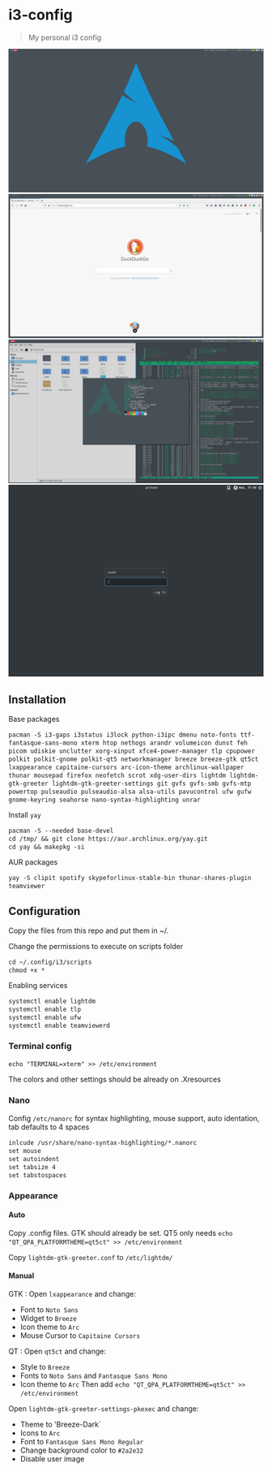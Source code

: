 # i3-config
> My personal i3 config

![](screenshot2.png)
![](screenshot3.png)
![](screenshot.png)
![](vm-lighdm.png)

## Installation

Base packages
```
pacman -S i3-gaps i3status i3lock python-i3ipc dmenu noto-fonts ttf-fantasque-sans-mono xterm htop nethogs arandr volumeicon dunst feh picom udiskie unclutter xorg-xinput xfce4-power-manager tlp cpupower polkit polkit-gnome polkit-qt5 networkmanager breeze breeze-gtk qt5ct lxappearance capitaine-cursors arc-icon-theme archlinux-wallpaper thunar mousepad firefox neofetch scrot xdg-user-dirs lightdm lightdm-gtk-greeter lightdm-gtk-greeter-settings git gvfs gvfs-smb gvfs-mtp powertop pulseaudio pulseaudio-alsa alsa-utils pavucontrol ufw gufw gnome-keyring seahorse nano-syntax-highlighting unrar
```
Install ```yay```
```
pacman -S --needed base-devel
cd /tmp/ && git clone https://aur.archlinux.org/yay.git
cd yay && makepkg -si
```
AUR packages
```
yay -S clipit spotify skypeforlinux-stable-bin thunar-shares-plugin teamviewer
```

## Configuration
Copy the files from this repo and put them in ~/.

Change the permissions to execute on scripts folder
```
cd ~/.config/i3/scripts
chmod +x *
``` 
Enabling services
``` 
systemctl enable lightdm
systemctl enable tlp
systemctl enable ufw
systemctl enable teamviewerd
```
### Terminal config
```echo "TERMINAL=xterm" >> /etc/environment```

The colors and other settings should be already on .Xresources

### Nano
Config ```/etc/nanorc``` for syntax highlighting, mouse support, auto identation, tab defaults to 4 spaces
```
inlcude /usr/share/nano-syntax-highlighting/*.nanorc
set mouse
set autoindent
set tabsize 4
set tabstospaces
```

### Appearance
#### Auto
Copy .config files. GTK should already be set. QT5 only needs ```echo "QT_QPA_PLATFORMTHEME=qt5ct" >> /etc/environment```

Copy ```lightdm-gtk-greeter.conf``` to ```/etc/lightdm/```

#### Manual
GTK : Open `lxappearance` and change:
* Font to `Noto Sans`
* Widget to `Breeze`
* Icon theme to `Arc`
* Mouse Cursor to `Capitaine Cursors`

QT : Open `qt5ct` and change:
* Style to `Breeze`
* Fonts to `Noto Sans` and `Fantasque Sans Mono`
* Icon theme to `Arc`
Then add `echo "QT_QPA_PLATFORMTHEME=qt5ct" >> /etc/environment`

Open `lightdm-gtk-greeter-settings-pkexec` and change:
* Theme to 'Breeze-Dark`
* Icons to `Arc`
* Font to `Fantasque Sans Mono Regular`
* Change background color to `#2a2e32`
* Disable user image

